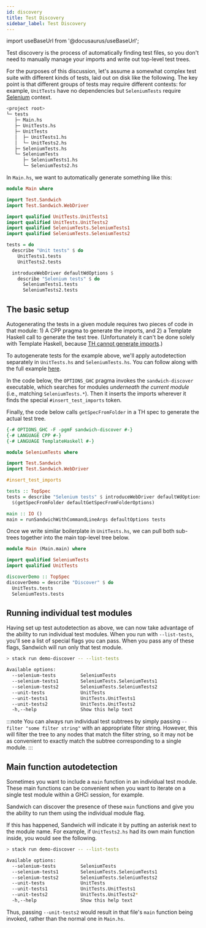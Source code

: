 ```yaml
---
id: discovery
title: Test Discovery
sidebar_label: Test Discovery
---
```


import useBaseUrl from '@docusaurus/useBaseUrl';

Test discovery is the process of automatically finding test files, so you don't need to manually manage your imports and write out top-level test trees.

For the purposes of this discussion, let's assume a somewhat complex test suite with different kinds of tests, laid out on disk like the following. The key point is that different groups of tests may require different contexts: for example, `UnitTests` have no dependencies but `SeleniumTests` require [Selenium](./extensions/sandwich-webdriver) context.

```bash
<project root>
└─ tests
   ├─ Main.hs
   ├─ UnitTests.hs
   ├─ UnitTests
   │  ├─ UnitTests1.hs
   │  └─ UnitTests2.hs
   ├─ SeleniumTests.hs
   └─ SeleniumTests
      ├─ SeleniumTests1.hs
      └─ SeleniumTests2.hs
```

In `Main.hs`, we want to automatically generate something like this:

```haskell
module Main where

import Test.Sandwich
import Test.Sandwich.WebDriver

import qualified UnitTests.UnitTests1
import qualified UnitTests.UnitTests2
import qualified SeleniumTests.SeleniumTests1
import qualified SeleniumTests.SeleniumTests2

tests = do
  describe "Unit tests" $ do
    UnitTests1.tests
    UnitTests2.tests

  introduceWebDriver defaultWdOptions $
    describe "Selenium tests" $ do
      SeleniumTests1.tests
      SeleniumTests2.tests
```

## The basic setup

Autogenerating the tests in a given module requires two pieces of code in that module: 1) A CPP pragma to generate the imports, and 2) a Template Haskell call to generate the test tree. (Unfortunately it can't be done solely with Template Haskell, because [TH cannot generate imports](https://gitlab.haskell.org/ghc/ghc/-/issues/1475).)

To autogenerate tests for the example above, we'll apply autodetection separately in `UnitTests.hs` and `SeleniumTests.hs`. You can follow along with the full example [here](https://github.com/codedownio/sandwich/tree/master/demos/demo-discover).

In the code below, the `OPTIONS_GHC` pragma invokes the `sandwich-discover` executable, which searches for modules *underneath the current module* (i.e., matching `SeleniumTests.*`). Then it inserts the imports wherever it finds the special `#insert_test_imports` token.

Finally, the code below calls `getSpecFromFolder` in a TH spec to generate the actual test tree.

```haskell title="SeleniumTests.hs"
{-# OPTIONS_GHC -F -pgmF sandwich-discover #-}
{-# LANGUAGE CPP #-}
{-# LANGUAGE TemplateHaskell #-}

module SeleniumTests where

import Test.Sandwich
import Test.Sandwich.WebDriver

#insert_test_imports

tests :: TopSpec
tests = describe "Selenium tests" $ introduceWebDriver defaultWdOptions $ do
  $(getSpecFromFolder defaultGetSpecFromFolderOptions)

main :: IO ()
main = runSandwichWithCommandLineArgs defaultOptions tests
```

Once we write similar boilerplate in `UnitTests.hs`, we can pull both sub-trees together into the main top-level tree below.

```haskell title="Main.hs"
module Main (Main.main) where

import qualified SeleniumTests
import qualified UnitTests

discoverDemo :: TopSpec
discoverDemo = describe "Discover" $ do
  UnitTests.tests
  SeleniumTests.tests
```

## Running individual test modules

Having set up test autodetection as above, we can now take advantage of the ability to run individual test modules. When you run with `--list-tests`, you'll see a list of special flags you can pass. When you pass any of these flags, Sandwich will run only that test module.

```bash
> stack run demo-discover -- --list-tests

Available options:
  --selenium-tests         SeleniumTests
  --selenium-tests1        SeleniumTests.SeleniumTests1
  --selenium-tests2        SeleniumTests.SeleniumTests2
  --unit-tests             UnitTests
  --unit-tests1            UnitTests.UnitTests1
  --unit-tests2            UnitTests.UnitTests2
  -h,--help                Show this help text
```


:::note
You can always run individual test subtrees by simply passing `--filter "some filter string"` with an appropriate filter string. However, this will filter the tree to any nodes that match the filter string, so it may not be as convenient to exactly match the subtree corresponding to a single module.
:::


## Main function autodetection

Sometimes you want to include a `main` function in an individual test module. These main functions can be convenient when you want to iterate on a single test module within a GHCi session, for example.

Sandwich can discover the presence of these `main` functions and give you the ability to run them using the individual module flag.

If this has happened, Sandwich will indicate it by putting an asterisk next to the module name. For example, if `UnitTests2.hs` had its own main function inside, you would see the following.

```bash
> stack run demo-discover -- --list-tests

Available options:
  --selenium-tests         SeleniumTests
  --selenium-tests1        SeleniumTests.SeleniumTests1
  --selenium-tests2        SeleniumTests.SeleniumTests2
  --unit-tests             UnitTests
  --unit-tests1            UnitTests.UnitTests1
  --unit-tests2            UnitTests.UnitTests2*
  -h,--help                Show this help text
```

Thus, passing `--unit-tests2` would result in that file's `main` function being invoked, rather than the normal one in `Main.hs`.
